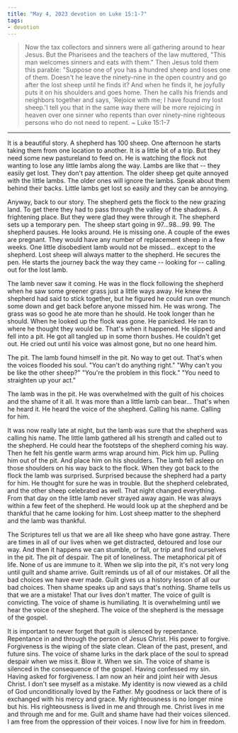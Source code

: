 ```yaml
---
title: "May 4, 2023 devotion on Luke 15:1-7"
tags:
- devotion
---
```

> Now the tax collectors and sinners were all gathering around to hear Jesus. But the Pharisees and the teachers of the law muttered, "This man welcomes sinners and eats with them." Then Jesus told them this parable: "Suppose one of you has a hundred sheep and loses one of them. Doesn't he leave the ninety-nine in the open country and go after the lost sheep until he finds it? And when he finds it, he joyfully puts it on his shoulders and goes home. Then he calls his friends and neighbors together and says, 'Rejoice with me; I have found my lost sheep.'I tell you that in the same way there will be more rejoicing in heaven over one sinner who repents than over ninety-nine righteous persons who do not need to repent. ~ Luke 15:1-7
* * *

It is a beautiful story. A shepherd has 100 sheep. One afternoon he starts taking them from one location to another. It is a little bit of a trip. But they need some new pastureland to feed on. He is watching the flock not wanting to lose any little lambs along the way. Lambs are like that -- they easily get lost. They don't pay attention. The older sheep get quite annoyed with the little lambs. The older ones will ignore the lambs. Speak about them behind their backs. Little lambs get lost so easily and they can be annoying.

Anyway, back to our story. The shepherd gets the flock to the new grazing land. To get there they had to pass through the valley of the shadows. A frightening place. But they were glad they were through it. The shepherd sets up a temporary pen.  The sheep start going in 97...98...99. 99. The shepherd pauses. He looks around. He is missing one. A couple of the ewes are pregnant. They would have any number of replacement sheep in a few weeks. One little disobedient lamb would not be missed... except to the shepherd. Lost sheep will always matter to the shepherd. He secures the pen. He starts the journey back the way they came -- looking for -- calling out for the lost lamb.

The lamb never saw it coming. He was in the flock following the shepherd when he saw some greener grass just a little ways away. He knew the shepherd had said to stick together, but he figured he could run over munch some down and get back before anyone missed him. He was wrong. The grass was so good he ate more than he should. He took longer than he should. When he looked up the flock was gone. He panicked. He ran to where he thought they would be. That's when it happened. He slipped and fell into a pit. He got all tangled up in some thorn bushes. He couldn't get out. He cried out until his voice was almost gone, but no one heard him.

The pit. The lamb found himself in the pit. No way to get out. That's when the voices flooded his soul. "You can't do anything right." "Why can't you be like the other sheep?" "You're the problem in this flock." "You need to straighten up your act."

The lamb was in the pit. He was overwhelmed with the guilt of his choices and the shame of it all. It was more than a little lamb can bear... That's when he heard it. He heard the voice of the shepherd. Calling his name. Calling for him.

It was now really late at night, but the lamb was sure that the shepherd was calling his name. The little lamb gathered all his strength and called out to the shepherd. He could hear the footsteps of the shepherd coming his way. Then he felt his gentle warm arms wrap around him. Pick him up. Pulling him out of the pit. And place him on his shoulders. The lamb fell asleep on those shoulders on his way back to the flock. When they got back to the flock the lamb was surprised. Surprised because the shepherd had a party for him. He thought for sure he was in trouble. But the shepherd celebrated, and the other sheep celebrated as well. That night changed everything. From that day on the little lamb never strayed away again. He was always within a few feet of the shepherd. He would look up at the shepherd and be thankful that he came looking for him. Lost sheep matter to the shepherd and the lamb was thankful.

The Scriptures tell us that we are all like sheep who have gone astray. There are times in all of our lives when we get distracted, detoured and lose our way. And then it happens we can stumble, or fall, or trip and find ourselves in the pit. The pit of despair. The pit of loneliness. The metaphorical pit of life. None of us are immune to it. When we slip into the pit, it's not very long until guilt and shame arrive. Guilt reminds us of all of our mistakes. Of all the bad choices we have ever made. Guilt gives us a history lesson of all our bad choices. Then shame speaks up and says that's nothing. Shame tells us that we are a mistake! That our lives don't matter. The voice of guilt is convicting. The voice of shame is humiliating. It is overwhelming until we hear the voice of the shepherd. The voice of the shepherd is the message of the gospel.

It is important to never forget that guilt is silenced by repentance. Repentance in and through the person of Jesus Christ. His power to forgive. Forgiveness is the wiping of the slate clean. Clean of the past, present, and future sins. The voice of shame lurks in the dark place of the soul to spread despair when we miss it. Blow it. When we sin. The voice of shame is silenced in the consequence of the gospel. Having confessed my sin. Having asked for forgiveness. I am now an heir and joint heir with Jesus Christ. I don't see myself as a mistake. My identity is now viewed as a child of God unconditionally loved by the Father. My goodness or lack there of is exchanged with his mercy and grace. My righteousness is no longer mine but his. His righteousness is lived in me and through me. Christ lives in me and through me and for me. Guilt and shame have had their voices silenced. I am free from the oppression of their voices. I now live for him in freedom.
